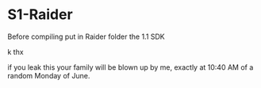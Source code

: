 # S1-Raider

Before compiling put in Raider folder  the 1.1 SDK

k thx

if you leak this your family will be blown up by me, exactly at 10:40 AM of a random Monday of June.
